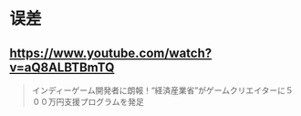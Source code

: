 # 误差

## https://www.youtube.com/watch?v=aQ8ALBTBmTQ

> インディーゲーム開発者に朗報！“経済産業省”がゲームクリエイターに５００万円支援プログラムを発足 
